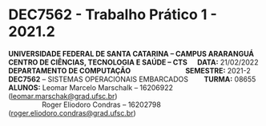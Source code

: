 # DEC7562 - Trabalho Prático 1 - 2021.2

**UNIVERSIDADE FEDERAL DE SANTA CATARINA – CAMPUS ARARANGUÁ**  
**CENTRO DE CIÊNCIAS, TECNOLOGIA E SAÚDE – CTS      DATA:** 21/02/2022  
**DEPARTAMENTO DE COMPUTAÇÃO                                 SEMESTRE:** 2021-2  
**DEC7562** – SISTEMAS OPERACIONAIS EMBARCADOS        **TURMA:** 08655  
**ALUNOS:** Leomar Marcelo Marschalk – 16206922 (leomar.marschak@grad.ufsc.br)  
                 Roger Eliodoro Condras – 16202798 (roger.eliodoro.condras@grad.ufsc.br)